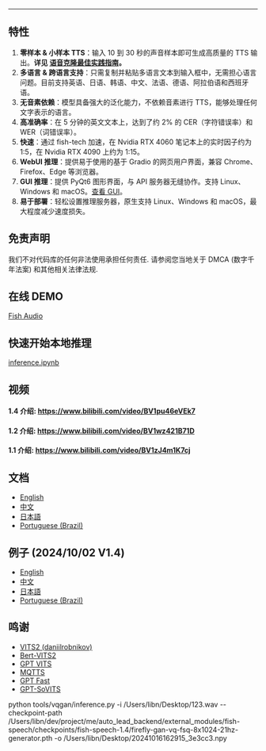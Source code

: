 


---
## 特性

1. **零样本 & 小样本 TTS**：输入 10 到 30 秒的声音样本即可生成高质量的 TTS 输出。**详见 [语音克隆最佳实践指南](https://docs.fish.audio/text-to-speech/voice-clone-best-practices)。**
2. **多语言 & 跨语言支持**：只需复制并粘贴多语言文本到输入框中，无需担心语言问题。目前支持英语、日语、韩语、中文、法语、德语、阿拉伯语和西班牙语。
3. **无音素依赖**：模型具备强大的泛化能力，不依赖音素进行 TTS，能够处理任何文字表示的语言。
4. **高准确率**：在 5 分钟的英文文本上，达到了约 2% 的 CER（字符错误率）和 WER（词错误率）。
5. **快速**：通过 fish-tech 加速，在 Nvidia RTX 4060 笔记本上的实时因子约为 1:5，在 Nvidia RTX 4090 上约为 1:15。
6. **WebUI 推理**：提供易于使用的基于 Gradio 的网页用户界面，兼容 Chrome、Firefox、Edge 等浏览器。
7. **GUI 推理**：提供 PyQt6 图形界面，与 API 服务器无缝协作。支持 Linux、Windows 和 macOS。[查看 GUI](https://github.com/AnyaCoder/fish-speech-gui)。
8. **易于部署**：轻松设置推理服务器，原生支持 Linux、Windows 和 macOS，最大程度减少速度损失。


## 免责声明

我们不对代码库的任何非法使用承担任何责任. 请参阅您当地关于 DMCA (数字千年法案) 和其他相关法律法规.


## 在线 DEMO

[Fish Audio](https://fish.audio)

## 快速开始本地推理

[inference.ipynb](/inference.ipynb)

## 视频

#### 1.4 介绍: https://www.bilibili.com/video/BV1pu46eVEk7

#### 1.2 介绍: https://www.bilibili.com/video/BV1wz421B71D

#### 1.1 介绍: https://www.bilibili.com/video/BV1zJ4m1K7cj

## 文档

- [English](https://speech.fish.audio/)
- [中文](https://speech.fish.audio/zh/)
- [日本語](https://speech.fish.audio/ja/)
- [Portuguese (Brazil)](https://speech.fish.audio/pt/)

## 例子 (2024/10/02 V1.4)

- [English](https://speech.fish.audio/samples/)
- [中文](https://speech.fish.audio/zh/samples/)
- [日本語](https://speech.fish.audio/ja/samples/)
- [Portuguese (Brazil)](https://speech.fish.audio/pt/samples/)

## 鸣谢

- [VITS2 (daniilrobnikov)](https://github.com/daniilrobnikov/vits2)
- [Bert-VITS2](https://github.com/fishaudio/Bert-VITS2)
- [GPT VITS](https://github.com/innnky/gpt-vits)
- [MQTTS](https://github.com/b04901014/MQTTS)
- [GPT Fast](https://github.com/pytorch-labs/gpt-fast)
- [GPT-SoVITS](https://github.com/RVC-Boss/GPT-SoVITS)


python tools/vqgan/inference.py -i /Users/libn/Desktop/123.wav --checkpoint-path /Users/libn/dev/project/me/auto_lead_backend/external_modules/fish-speech/checkpoints/fish-speech-1.4/firefly-gan-vq-fsq-8x1024-21hz-generator.pth -o  /Users/libn/Desktop/20241016162915_3e3cc3.npy